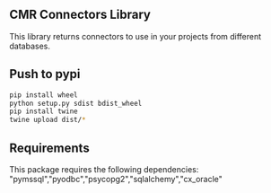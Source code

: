 ## CMR Connectors Library
This library returns connectors to use in your projects from different databases.


## Push to pypi
```bash
pip install wheel
python setup.py sdist bdist_wheel
pip install twine
twine upload dist/*
```

## Requirements

This package requires the following dependencies: "pymssql","pyodbc","psycopg2","sqlalchemy","cx_oracle"